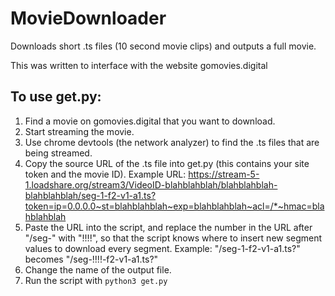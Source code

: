 # MovieDownloader
Downloads short .ts files (10 second movie clips) and outputs a full movie.

This was written to interface with the website gomovies.digital

## To use get.py:
1. Find a movie on gomovies.digital that you want to download.
1. Start streaming the movie. 
1. Use chrome devtools (the network analyzer) to find the .ts files that are being streamed.
1. Copy the source URL of the .ts file into get.py (this contains your site token and the movie ID). Example URL: https://stream-5-1.loadshare.org/stream3/VideoID-blahblahblah/blahblahblah-blahblahblah/seg-1-f2-v1-a1.ts?token=ip=0.0.0.0~st=blahblahblah~exp=blahblahblah~acl=/*~hmac=blahblahblah
1. Paste the URL into the script, and replace the number in the URL after "/seg-" with "!!!!", so that the script knows where to insert new segment values to download every segment. Example: "/seg-1-f2-v1-a1.ts?" becomes "/seg-!!!!-f2-v1-a1.ts?"
1. Change the name of the output file.
1. Run the script with `python3 get.py`
